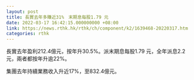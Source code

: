 ```yaml
---
layout: post
title: 長實去年多賺近31%　末期息每股1.79 元
date: 2022-03-17 16:42:15.000000000 +08:00
link: https://news.rthk.hk/rthk/ch/component/k2/1639468-20220317.htm
categories: rthk
---
```


長實去年盈利212.4億元，按年升30.5%。派末期息每股1.79 元，全年派息2.2元，兩者都按年升逾22%。

集團去年持續業務收入升近17%，至832.4億元。
